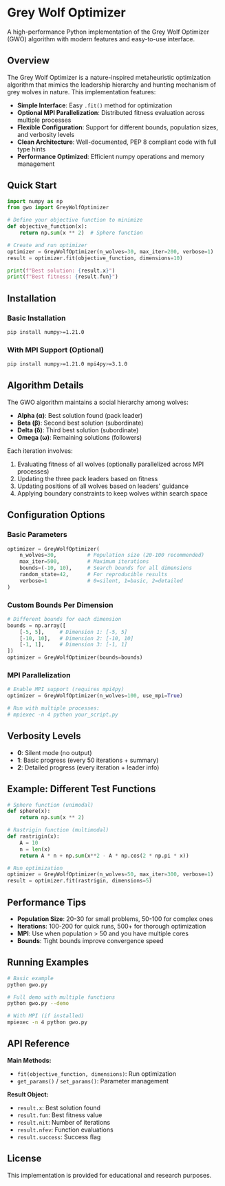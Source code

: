 # Grey Wolf Optimizer

A high-performance Python implementation of the Grey Wolf Optimizer (GWO) algorithm with modern features and easy-to-use interface.

## Overview

The Grey Wolf Optimizer is a nature-inspired metaheuristic optimization algorithm that mimics the leadership hierarchy and hunting mechanism of grey wolves in nature. This implementation features:

- **Simple Interface**: Easy `.fit()` method for optimization
- **Optional MPI Parallelization**: Distributed fitness evaluation across multiple processes
- **Flexible Configuration**: Support for different bounds, population sizes, and verbosity levels
- **Clean Architecture**: Well-documented, PEP 8 compliant code with full type hints
- **Performance Optimized**: Efficient numpy operations and memory management

## Quick Start

```python
import numpy as np
from gwo import GreyWolfOptimizer

# Define your objective function to minimize
def objective_function(x):
    return np.sum(x ** 2)  # Sphere function

# Create and run optimizer
optimizer = GreyWolfOptimizer(n_wolves=30, max_iter=200, verbose=1)
result = optimizer.fit(objective_function, dimensions=10)

print(f"Best solution: {result.x}")
print(f"Best fitness: {result.fun}")
```

## Installation

### Basic Installation
```bash
pip install numpy>=1.21.0
```

### With MPI Support (Optional)
```bash
pip install numpy>=1.21.0 mpi4py>=3.1.0
```

## Algorithm Details

The GWO algorithm maintains a social hierarchy among wolves:
- **Alpha (α)**: Best solution found (pack leader)
- **Beta (β)**: Second best solution (subordinate)
- **Delta (δ)**: Third best solution (subordinate)
- **Omega (ω)**: Remaining solutions (followers)

Each iteration involves:
1. Evaluating fitness of all wolves (optionally parallelized across MPI processes)
2. Updating the three pack leaders based on fitness
3. Updating positions of all wolves based on leaders' guidance
4. Applying boundary constraints to keep wolves within search space

## Configuration Options

### Basic Parameters
```python
optimizer = GreyWolfOptimizer(
    n_wolves=30,          # Population size (20-100 recommended)
    max_iter=500,         # Maximum iterations
    bounds=(-10, 10),     # Search bounds for all dimensions
    random_state=42,      # For reproducible results
    verbose=1             # 0=silent, 1=basic, 2=detailed
)
```

### Custom Bounds Per Dimension
```python
# Different bounds for each dimension
bounds = np.array([
    [-5, 5],     # Dimension 1: [-5, 5]
    [-10, 10],   # Dimension 2: [-10, 10]
    [-1, 1],     # Dimension 3: [-1, 1]
])
optimizer = GreyWolfOptimizer(bounds=bounds)
```

### MPI Parallelization
```python
# Enable MPI support (requires mpi4py)
optimizer = GreyWolfOptimizer(n_wolves=100, use_mpi=True)

# Run with multiple processes:
# mpiexec -n 4 python your_script.py
```

## Verbosity Levels

- **0**: Silent mode (no output)
- **1**: Basic progress (every 50 iterations + summary)
- **2**: Detailed progress (every iteration + leader info)

## Example: Different Test Functions

```python
# Sphere function (unimodal)
def sphere(x):
    return np.sum(x ** 2)

# Rastrigin function (multimodal)
def rastrigin(x):
    A = 10
    n = len(x)
    return A * n + np.sum(x**2 - A * np.cos(2 * np.pi * x))

# Run optimization
optimizer = GreyWolfOptimizer(n_wolves=50, max_iter=300, verbose=1)
result = optimizer.fit(rastrigin, dimensions=5)
```

## Performance Tips

- **Population Size**: 20-30 for small problems, 50-100 for complex ones
- **Iterations**: 100-200 for quick runs, 500+ for thorough optimization
- **MPI**: Use when population > 50 and you have multiple cores
- **Bounds**: Tight bounds improve convergence speed

## Running Examples

```bash
# Basic example
python gwo.py

# Full demo with multiple functions
python gwo.py --demo

# With MPI (if installed)
mpiexec -n 4 python gwo.py
```

## API Reference

**Main Methods:**
- `fit(objective_function, dimensions)`: Run optimization
- `get_params()` / `set_params()`: Parameter management

**Result Object:**
- `result.x`: Best solution found
- `result.fun`: Best fitness value
- `result.nit`: Number of iterations
- `result.nfev`: Function evaluations
- `result.success`: Success flag

## License

This implementation is provided for educational and research purposes.
